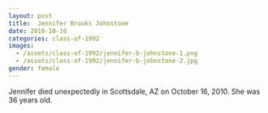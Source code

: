```yaml
---
layout: post
title:  Jennifer Brooks Johnstone
date: 2010-10-16
categories: class-of-1992
images:
  - /assets/class-of-1992/jennifer-b-johnstone-1.png
  - /assets/class-of-1992/jennifer-b-johnstone-2.jpg
gender: female
---
```

Jennifer died unexpectedly in Scottsdale, AZ on October 16, 2010. She was 36 years old.
